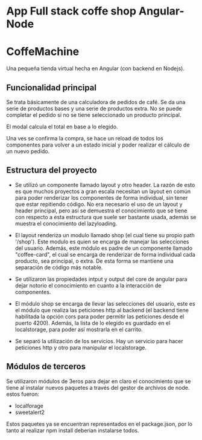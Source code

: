# App Full stack coffe shop Angular-Node

# CoffeMachine

Una pequeña tienda virtual hecha en Angular (con backend en Nodejs). 

## Funcionalidad principal

Se trata básicamente de una calculadora de pedidos de café. Se da una serie de productos bases y una serie de productos extra.
No se puede completar el pedido si no se tiene seleccionado un producto principal.

El modal calcula el total en base a lo elegido.

Una ves se confirma la compra, se hace un reload de todos los componentes para volver a un estado inicial y poder realizar
el cálculo de un nuevo pedido.

## Estructura del proyecto

- Se utilizó un componente llamado layout y otro header. La razón de esto es que muchos proyectos a gran escala necesitan
un layout en común para poder renderizar los componentes de forma individual, sin tener que estar repitiendo código.
No era necesario el uso de un layout y header principal, pero así se demuestra el conocimiento que se tiene con respecto
a esta estructura que suele ser bastante usada, además se muestra el conocimiento del lazyloading.

- El layout renderiza un modulo llamado shop (el cual tiene su propio path '/shop'). Este modulo es quien se encarga de manejar
las selecciones del usuario. Además, este módulo es padre de un componente llamado "coffee-card", el cual se encarga de renderizar
de forma individual cada producto, sea principal, o extra. De esta forma se mantiene una separación de código más notable.

- Se utilizaron las propiedades intput y output del core de angular para dejar notorio el conocimiento en cuanto a la interacción
de componentes.

- El módulo shop se encarga de llevar las selecciones del usuario, este es el módulo que realiza las peticiones http al backend (el backend tiene habilitada la opción cors para poder permitir las peticiones desde el puerto 4200). Además, la lista de lo elegido es guardado en el localstorage, para poder así mostrarla en el carrito.

- Se separó la utilización de los servicios. Hay un servicio para hacer peticiones http y otro para manipular el localstorage.


## Módulos de terceros

Se utilizaron módulos de 3eros para dejar en claro el conocimiento que se tiene al instalar nuevos paquetes a través del gestor de archivos de node. estos fueron:

- localforage
- sweetalert2

Estos paquetes ya se encuentran representados en el package.json, por lo tanto al realizar npm install deberian instalarse todos.
